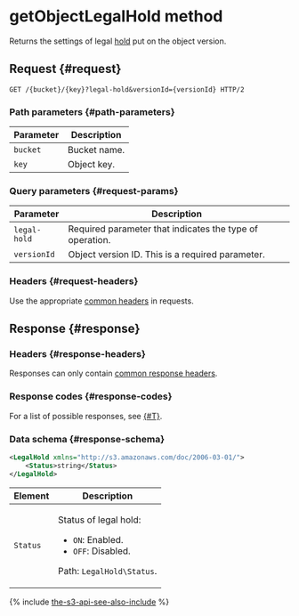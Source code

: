 # getObjectLegalHold method

Returns the settings of legal [hold](../../../concepts/object-lock.md) put on the object version.

## Request {#request}

```
GET /{bucket}/{key}?legal-hold&versionId={versionId} HTTP/2
```

### Path parameters {#path-parameters}

| Parameter | Description |
----- | -----
| `bucket` | Bucket name. |
| `key` | Object key. |

### Query parameters {#request-params}

| Parameter | Description |
----- | -----
| `legal-hold` | Required parameter that indicates the type of operation. |
| `versionId` | Object version ID. This is a required parameter. |

### Headers {#request-headers}

Use the appropriate [common headers](../common-request-headers.md) in requests.

## Response {#response}

### Headers {#response-headers}

Responses can only contain [common response headers](../common-response-headers.md).

### Response codes {#response-codes}

For a list of possible responses, see [{#T}](../response-codes.md).


### Data schema {#response-schema}

```xml
<LegalHold xmlns="http://s3.amazonaws.com/doc/2006-03-01/">
    <Status>string</Status>
</LegalHold>
```

| Element | Description |
----- | -----
| `Status` | <p>Status of legal hold:</p><ul><li>`ON`: Enabled.</li><li>`OFF`: Disabled.</li></ul><p>Path: `LegalHold\Status`.</p> |

{% include [the-s3-api-see-also-include](../../../../_includes/storage/the-s3-api-see-also-include.md) %}